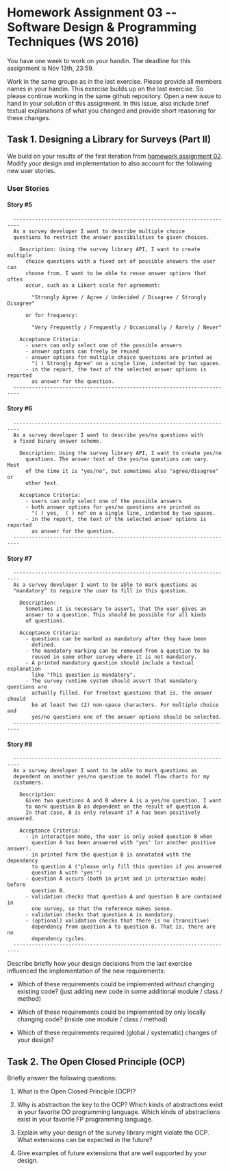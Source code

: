 # Homework Assignment 03 -- Software Design & Programming Techniques (WS 2016)
You have one week to work on your handin. The deadline for this assignment is
Nov 13th, 23:59.

Work in the same groups as in the last exercise. Please
provide all members names in your handin. This exercise builds
up on the last exercise. So please continue working in the
same github repository. Open a new issue to hand in your solution of this
assignment. In this issue, also include brief textual explanations
of what you changed and provide short reasoning for these changes.

## Task 1. Designing a Library for Surveys (Part II)

We build on your results of the first iteration from [homework assignment 02](/hw02/README.md).
Modify your design and implementation to also account for the following new
user stories.

### User Stories

#### Story #5

      ------------------------------------------------------------------------
      As a survey developer I want to describe multiple choice
      questions to restrict the answer possibilities to given choices.

        Description: Using the survey library API, I want to create multiple
          choice questions with a fixed set of possible answers the user can
          choose from. I want to be able to reuse answer options that often
          occur, such as a Likert scale for agreement:

            "Strongly Agree / Agree / Undecided / Disagree / Strongly Disagree"

          or for frequency:

            "Very Frequently / Frequently / Occasionally / Rarely / Never"

        Acceptance Criteria:
          - users can only select one of the possible answers
          - answer options can freely be reused
          - answer options for multiple choice questions are printed as
            "( ) Strongly Agree" on a single line, indented by two spaces.
          - in the report, the text of the selected answer options is reported
            as answer for the question.
      ------------------------------------------------------------------------


#### Story #6

      ------------------------------------------------------------------------
      As a survey developer I want to describe yes/no questions with
      a fixed binary answer scheme.

        Description: Using the survey library API, I want to create yes/no
          questions. The answer text of the yes/no questions can vary. Most
          of the time it is "yes/no", but sometimes also "agree/disagree" or
          other text.

        Acceptance Criteria:
          - users can only select one of the possible answers
          - both answer options for yes/no questions are printed as
            "( ) yes,  ( ) no" on a single line, indented by two spaces.
          - in the report, the text of the selected answer options is reported
            as answer for the question.
      ------------------------------------------------------------------------

#### Story #7
      ------------------------------------------------------------------------
      As a survey developer I want to be able to mark questions as
      "mandatory" to require the user to fill in this question.

        Description:
          Sometimes it is necessary to assert, that the user gives an
          answer to a question. This should be possible for all kinds
          of questions.

        Acceptance Criteria:
          - questions can be marked as mandatory after they have been
            defined.
          - the mandatory marking can be removed from a question to be
            reused in some other survey where it is not mandatory.
          - A printed mandatory question should include a textual explanation
            like "This question is mandatory".
          - The survey runtime system should assert that mandatory questions are
            actually filled. For freetext questions that is, the answer should
            be at least two (2) non-space characters. For multiple choice and
            yes/no questions one of the answer options should be selected.
      ------------------------------------------------------------------------

#### Story #8
      ------------------------------------------------------------------------
      As a survey developer I want to be able to mark questions as
      dependent on another yes/no question to model flow charts for my
      customers.

        Description:
          Given two questions A and B where A is a yes/no question, I want
          to mark question B as dependent on the result of question A.
          In that case, B is only relevant if A has been positively answered.

        Acceptance Criteria:
          - in interaction mode, the user is only asked question B when
            question A has been answered with "yes" (or another positive answer).
          - in printed form the question B is annotated with the dependency
            to question A ("please only fill this question if you answered
            question A with 'yes'")
          - question A occurs (both in print and in interaction mode) before
            question B.
          - validation checks that question A and question B are contained in
            one survey, so that the reference makes sense.
          - validation checks that question A is mandatory.
          - (optional) validation checks that there is no (transitive)
            dependency from question A to question B. That is, there are no
            dependency cycles.
      ------------------------------------------------------------------------

Describe briefly how your design decisions from the last exercise
influenced the implementation of the new requirements:

- Which of these requirements could be implemented without changing existing code?
  (just adding new code in some additional module / class / method)

- Which of these requirements could be implemented by only locally changing code?
  (inside one module / class / method)

- Which of these requirements required (global / systematic) changes of your design?

## Task 2. The Open Closed Principle (OCP)
Briefly answer the following questions:

1. What is the Open Closed Principle (OCP)?

2. Why is abstraction the key to the OCP? Which kinds of abstractions exist in
  your favorite OO programming language. Which kinds of abstractions exist in
  your favorite FP programming language.

3. Explain why your design of the survey library might violate the OCP. What
   extensions can be expected in the future?

4. Give examples of future extensions that are well supported by your design.

